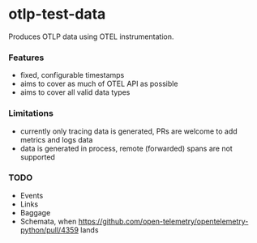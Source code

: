 # otlp-test-data

Produces OTLP data using OTEL instrumentation.

### Features

- fixed, configurable timestamps
- aims to cover as much of OTEL API as possible
- aims to cover all valid data types

### Limitations

- currently only tracing data is generated, PRs are welcome to add metrics and logs data
- data is generated in process, remote (forwarded) spans are not supported

### TODO

- Events
- Links
- Baggage
- Schemata, when https://github.com/open-telemetry/opentelemetry-python/pull/4359 lands
